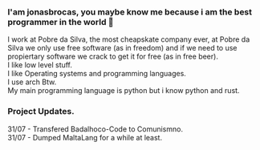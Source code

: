 ### I'am jonasbrocas, you maybe know me because i am the best programmer in the world 👋
I work at Pobre da Silva, the most cheapskate company ever, at Pobre da Silva we only use free software (as in freedom) and if we need to use propiertary software we crack to get it for free (as in free beer).  
I like low level stuff.  
I like Operating systems and programming languages.  
I use arch Btw.  
My main programming language is python but i know python and rust.  
### Project Updates.  
31/07 - Transfered Badalhoco-Code to Comunismno.  
31/07 - Dumped MaltaLang for a while at least.  

<!--
**jonasbrocas007/jonasbrocas007** is a ✨ _special_ ✨ repository because its `README.md` (this file) appears on your GitHub profile.

Here are some ideas to get you started:

- 🔭 I’m currently working on ...
- 🌱 I’m currently learning ...
- 👯 I’m looking to collaborate on ...
- 🤔 I’m looking for help with ...
- 💬 Ask me about ...
- 📫 How to reach me: ...
- 😄 Pronouns: ...
- ⚡ Fun fact: ...
-->
